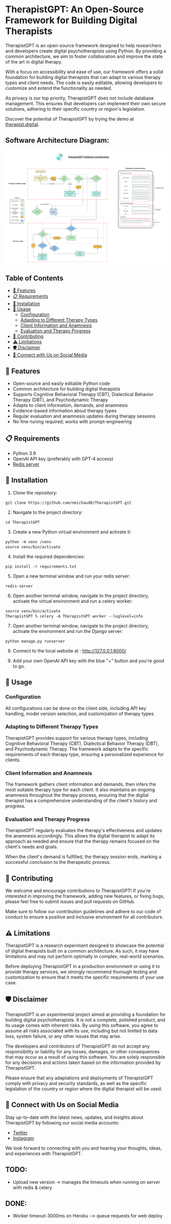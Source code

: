 # TherapistGPT: An Open-Source Framework for Building Digital Therapists

TherapistGPT is an open-source framework designed to help researchers and developers create digital psychotherapists using Python. By providing a common architecture, we aim to foster collaboration and improve the state of the art in digital therapy.

With a focus on accessibility and ease of use, our framework offers a solid foundation for building digital therapists that can adapt to various therapy types and client needs. The code is easily editable, allowing developers to customize and extend the functionality as needed.

As privacy is our top priority, TherapistGPT does not include database management. This ensures that developers can implement their own secure solutions, adhering to their specific country or region's legislation.

Discover the potential of TherapistGPT by trying the demo at [therapist.digital](http://therapist.digital).

## Software Architecture Diagram:

![](Software_Arch.png?raw=true)

## Table of Contents

- [🚀 Features](#-features)
- [📋 Requirements](#-requirements)
- [💾 Installation](#-installation)
- [🔧 Usage](#-usage)
  - [Configuration](#configuration)
  - [Adapting to Different Therapy Types](#adapting-to-different-therapy-types)
  - [Client Information and Anamnesis](#client-information-and-anamnesis)
  - [Evaluation and Therapy Progress](#evaluation-and-therapy-progress)
- [🌟 Contributing](#-contributing)
- [⚠️ Limitations](#-limitations)
- [🛡️ Disclaimer](#️-disclaimer)
- [📢 Connect with Us on Social Media](#-connect-with-us-on-social-media)

## 🚀 Features

- Open-source and easily editable Python code
- Common architecture for building digital therapists
- Supports Cognitive Behavioral Therapy (CBT), Dialectical Behavior Therapy (DBT), and Psychodynamic Therapy
- Adapts to client information, demands, and anamnesis
- Evidence-based information about therapy types
- Regular evaluation and anamnesis updates during therapy sessions
- No fine-tuning required; works with prompt-engineering

## 📋 Requirements

- Python 3.9
- OpenAI API key (preferably with GPT-4 access)
- [Redis server](https://redis.io/download/) 

## 💾 Installation

1. Clone the repository:

```
git clone https://github.com/nmichaud0/TherapistGPT.git
```

2. Navigate to the project directory:

```
cd TherapistGPT
```

3. Create a new Python virtual environment and activate it:

```
python -m venv /venv
source venv/bin/activate
```

4. Install the required dependencies:

```
pip install -r requirements.txt
```

5. Open a new terminal window and run your redis server:

```
redis-server
```

6. Open another terminal window, navigate to the project directory, activate the virtual environment and run a celery worker:

```
source venv/bin/activate
TherapistGPT % celery -A TherapistGPT worker --loglevel=info
```

7. Open another terminal window, navigate to the project directory, activate the environment and run the Django server:

```
python manage.py runserver
```

8. Connect to the local website at : http://127.0.0.1:8000/

9. Add your own OpenAI API key with the blue "+" button and you're good to go.

## 🔧 Usage

### Configuration

All configurations can be done on the client side, including API key handling, model version selection, and customization of therapy types.

### Adapting to Different Therapy Types

TherapistGPT provides support for various therapy types, including Cognitive Behavioral Therapy (CBT), Dialectical Behavior Therapy (DBT), and Psychodynamic Therapy. The framework adapts to the specific requirements of each therapy type, ensuring a personalized experience for clients.

### Client Information and Anamnesis

The framework gathers client information and demands, then infers the most suitable therapy type for each client. It also maintains an ongoing anamnesis throughout the therapy process, ensuring that the digital therapist has a comprehensive understanding of the client's history and progress.

### Evaluation and Therapy Progress

TherapistGPT regularly evaluates the therapy's effectiveness and updates the anamnesis accordingly. This allows the digital therapist to adapt its approach as needed and ensure that the therapy remains focused on the client's needs and goals.

When the client's demand is fulfilled, the therapy session ends, marking a successful conclusion to the therapeutic process.

## 🌟 Contributing

We welcome and encourage contributions to TherapistGPT! If you're interested in improving the framework, adding new features, or fixing bugs, please feel free to submit issues and pull requests on GitHub.

Make sure to follow our contribution guidelines and adhere to our code of conduct to ensure a positive and inclusive environment for all contributors.

## ⚠️ Limitations

TherapistGPT is a research experiment designed to showcase the potential of digital therapists built on a common architecture. As such, it may have limitations and may not perform optimally in complex, real-world scenarios.

Before deploying TherapistGPT in a production environment or using it to provide therapy services, we strongly recommend thorough testing and customization to ensure that it meets the specific requirements of your use case.

## 🛡️ Disclaimer

TherapistGPT is an experimental project aimed at providing a foundation for building digital psychotherapists. It is not a complete, polished product, and its usage comes with inherent risks. By using this software, you agree to assume all risks associated with its use, including but not limited to data loss, system failure, or any other issues that may arise.

The developers and contributors of TherapistGPT do not accept any responsibility or liability for any losses, damages, or other consequences that may occur as a result of using this software. You are solely responsible for any decisions and actions taken based on the information provided by TherapistGPT.

Please ensure that any adaptations and deployments of TherapistGPT comply with privacy and security standards, as well as the specific legislation of the country or region where the digital therapist will be used.

## 📢 Connect with Us on Social Media

Stay up-to-date with the latest news, updates, and insights about TherapistGPT by following our social media accounts:

- [Twitter](https://twitter.com/nizarmichaud_)
- [Instagram](https://instagram.com/nizarmichaud)

We look forward to connecting with you and hearing your thoughts, ideas, and experiences with TherapistGPT.

## TODO:

- Upload new version -> manages the timeouts when running on server with redis & celery

## DONE:

- Worker timeout-3000ms on Heroku --> queue requests for web deploy
